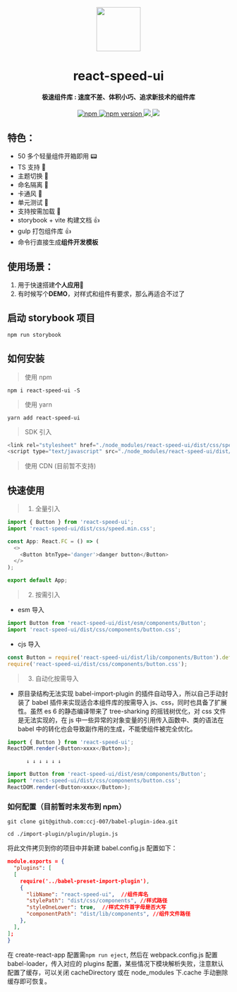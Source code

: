 <p align="center">
<img src="https://cdn.lijinke.cn/logo.png" width="100"/>
</p>
<h1 align="center">
react-speed-ui
</h1>
<h4 align="center">
 极速组件库 : 速度不差、体积小巧、追求新技术的组件库
</h4>

<p align="center">
  <a href="https://www.npmjs.com/package/react-speed-ui" title="npm">
    <img src="https://img.shields.io/npm/dm/react-speed-ui.svg?style=for-the-badge" alt="npm"/>
  </a>
   <a href="https://badge.fury.io/js/react-speed-ui" title="npm">
    <img src="https://img.shields.io/npm/v/react-speed-ui.svg?style=for-the-badge" alt="npm version"/>
  </a>
  <a href="https://isitmaintained.com/project/react-speed-ui/react-speed-ui">
    <img src="https://img.shields.io/github/issues/ccj-007/react-speed-ui.svg?style=for-the-badge"/>
  </a>
  <a href="https://github.com/react-speed-ui/react-speed-ui">
    <img src="https://img.shields.io/github/stars/ccj-007/react-speed-ui.svg?style=for-the-badge" />
  </a>
</p>

## 特色：

- 50 多个轻量组件开箱即用 📟
- TS 支持 💎
- 主题切换 💱
- 命名隔离 🔞
- 卡通风 🔫
- 单元测试 📧
- 支持按需加载 🎉
- storybook + vite 构建文档 👍
- gulp 打包组件库 👍
- 命令行直接生成**组件开发模板**

## 使用场景：

1. 用于快速搭建**个人应用**📨
2. 有时候写个**DEMO**，对样式和组件有要求，那么再适合不过了

## 启动 storybook 项目

```sh
npm run storybook
```

## 如何安装

> 使用 npm

```
npm i react-speed-ui -S
```

> 使用 yarn

```
yarn add react-speed-ui
```

> SDK 引入

```js
<link rel="stylesheet" href="./node_modules/react-speed-ui/dist/css/speed.min.css">
<script type="text/javascript" src="./node_modules/react-speed-ui/dist/lib/speed.min.js"></script>
```

> 使用 CDN (目前暂不支持)

## 快速使用

> 1. 全量引入

```js
import { Button } from 'react-speed-ui';
import 'react-speed-ui/dist/css/speed.min.css';

const App: React.FC = () => (
  <>
    <Button btnType='danger'>danger button</Button>
  </>
);

export default App;
```

> 2.  按需引入

- esm 导入

```js
import Button from 'react-speed-ui/dist/esm/components/Button';
import 'react-speed-ui/dist/css/components/button.css';
```

- cjs 导入

```js
const Button = require('react-speed-ui/dist/lib/components/Button').default;
require('react-speed-ui/dist/css/components/button.css');
```

> 3. 自动化按需导入

- 原目录结构无法实现 babel-import-plugin 的插件自动导入，所以自己手动封装了 babel 插件来实现适合本组件库的按需导入 js、css，同时也具备了扩展性。虽然 es
  6 的静态编译带来了 tree-sharking 的摇钱树优化，对 css 文件是无法实现的，在 js 中一些异常的对象变量的引用传入函数中、类的语法在 babel 中的转化也会导致副作用的生成，不能使组件被完全优化。

```js
import { Button } from 'react-speed-ui';
ReactDOM.render(<Button>xxxx</Button>);

      ↓ ↓ ↓ ↓ ↓ ↓

import Button from 'react-speed-ui/dist/esm/components/Button';
import 'react-speed-ui/dist/css/components/button.css';
ReactDOM.render(<Button>xxxx</Button>);
```

### 如何配置（目前暂时未发布到 npm）

```shell
git clone git@github.com:ccj-007/babel-plugin-idea.git

cd ./import-plugin/plugin/plugin.js
```

将此文件拷贝到你的项目中并新建 babel.config.js 配置如下：

```json
module.exports = {
  "plugins": [
  [
    require('../babel-preset-import-plugin'),
    {
      "libName": "react-speed-ui",  //组件库名
      "stylePath": "dist/css/components", //样式路径
      "styleOneLower": true,  //样式文件首字母是否大写
      "componentPath": "dist/lib/components", //组件文件路径
    },
  ],
];
}
```

在 create-react-app 配置需`npm run eject`, 然后在 webpack.config.js 配置 babel-loader，传入对应的 plugins 配置，某些情况下模块解析失败，注意默认配置了缓存，可以关闭 cacheDirectory 或在 node_modules 下.cache 手动删除缓存即可恢复。
